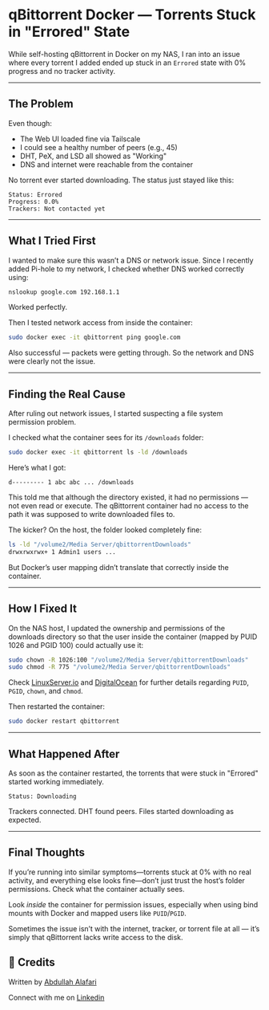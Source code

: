 # qBittorrent Docker — Torrents Stuck in "Errored" State

While self-hosting qBittorrent in Docker on my NAS, I ran into an issue where every torrent I added ended up stuck in an `Errored` state with 0% progress and no tracker activity.


---

## The Problem

Even though:
- The Web UI loaded fine via Tailscale
- I could see a healthy number of peers (e.g., 45)
- DHT, PeX, and LSD all showed as "Working"
- DNS and internet were reachable from the container

No torrent ever started downloading. The status just stayed like this:

```
Status: Errored
Progress: 0.0%
Trackers: Not contacted yet
```

---

## What I Tried First

I wanted to make sure this wasn’t a DNS or network issue. Since I recently added Pi-hole to my network, I checked whether DNS worked correctly using:

```bash
nslookup google.com 192.168.1.1
```

Worked perfectly.

Then I tested network access from inside the container:

```bash
sudo docker exec -it qbittorrent ping google.com
```

Also successful — packets were getting through. So the network and DNS were clearly not the issue.

---

## Finding the Real Cause

After ruling out network issues, I started suspecting a file system permission problem.

I checked what the container sees for its `/downloads` folder:

```bash
sudo docker exec -it qbittorrent ls -ld /downloads
```

Here’s what I got:

```
d--------- 1 abc abc ... /downloads
```

This told me that although the directory existed, it had no permissions — not even read or execute. The qBittorrent container had no access to the path it was supposed to write downloaded files to.

The kicker? On the host, the folder looked completely fine:

```bash
ls -ld "/volume2/Media Server/qbittorrentDownloads"
drwxrwxrwx+ 1 Admin1 users ...
```

But Docker’s user mapping didn’t translate that correctly inside the container.

---

## How I Fixed It

On the NAS host, I updated the ownership and permissions of the downloads directory so that the user inside the container (mapped by PUID 1026 and PGID 100) could actually use it:
```bash
sudo chown -R 1026:100 "/volume2/Media Server/qbittorrentDownloads"
sudo chmod -R 775 "/volume2/Media Server/qbittorrentDownloads"
```
Check [LinuxServer.io](https://docs.linuxserver.io/general/understanding-puid-and-pgid/) and [DigitalOcean](https://www.digitalocean.com/community/tutorials/how-to-set-permissions-linux) for further details regarding `PUID`, `PGID`, `chown`, and `chmod`.

Then restarted the container:

```bash
sudo docker restart qbittorrent
```

---

## What Happened After

As soon as the container restarted, the torrents that were stuck in "Errored" started working immediately.

```
Status: Downloading
```

Trackers connected. DHT found peers. Files started downloading as expected.

---

## Final Thoughts

If you’re running into similar symptoms—torrents stuck at 0% with no real activity, and everything else looks fine—don’t just trust the host’s folder permissions. Check what the container actually sees.

Look *inside* the container for permission issues, especially when using bind mounts with Docker and mapped users like `PUID`/`PGID`.

Sometimes the issue isn’t with the internet, tracker, or torrent file at all — it’s simply that qBittorrent lacks write access to the disk.

## 🖤 Credits

Written by [Abdullah Alafari](https://github.com/AlafariAbdullah)

Connect with me on [Linkedin](www.linkedin.com/in/alafari-abdullah)
